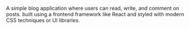 A simple blog application where users can read, write, and comment on posts.
built using a frontend framework like React  and styled with modern CSS techniques or UI libraries.
